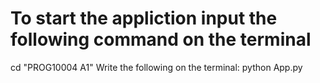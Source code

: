 # To start the appliction input the following command on the terminal
cd "PROG10004 A1"
Write the following on the terminal:
python App.py